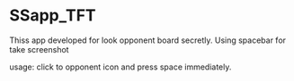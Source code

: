 # SSapp_TFT
Thiss app developed for look opponent board secretly.
Using spacebar for take screenshot 

usage: click to opponent icon and press space immediately.
